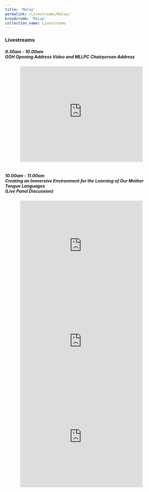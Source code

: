 ```yaml
---
title: 'Malay'
permalink: /Livestreams/Malay/
breadcrumb: 'Malay'
collection_name: Livestreams
---
```

###  Livestreams
<html>
<body>
<style>
   iframe{
border : 0;
width:80% ;
}
  </style>
   <!-- Global site tag (gtag.js) - Google Ads: 726049306 -->
<h5>9.30am - 10.00am <br/>
      GOH Opening Address Video and MLLPC Chairperson Address</h5>
  <center>
<iframe width="560" height="315" src="https://www.youtube.com/embed/d6fmLlW8eoE" frameborder="0" allow="accelerometer; autoplay; encrypted-media; gyroscope; picture-in-picture" allowfullscreen></iframe> </center>
    <br/>
  <h5>10.00am - 11.00am <br/>
  Creating an Immersive Environment for the Learning of Our Mother Tongue Languages <br/>
     (Live Panel Discussion)</h5>
   <center><iframe width="560" height="315" src="https://player.vimeo.com/video/450683968" frameborder="0" allow="accelerometer; autoplay; encrypted-media; gyroscope; picture-in-picture" allowfullscreen></iframe></center>
   
   <center><iframe width="560" height="315" src="https://player.vimeo.com/video/450685844" frameborder="0" allow="accelerometer; autoplay; encrypted-media; gyroscope; picture-in-picture" allowfullscreen></iframe></center>
   
   <center><iframe width="560" height="315" src="https://player.vimeo.com/video/450687304" frameborder="0" allow="accelerometer; autoplay; encrypted-media; gyroscope; picture-in-picture" allowfullscreen></iframe></center>
